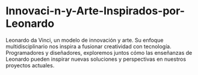 # Innovaci-n-y-Arte-Inspirados-por-Leonardo
Leonardo da Vinci, un modelo de innovación y arte. Su enfoque multidisciplinario nos inspira a fusionar creatividad con tecnología. Programadores y diseñadores, exploremos juntos cómo las enseñanzas de Leonardo pueden inspirar nuevas soluciones y perspectivas en nuestros proyectos actuales.
